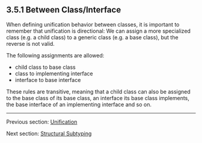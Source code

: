 ## 3.5.1 Between Class/Interface

When defining unification behavior between classes, it is important to remember that unification is directional: We can assign a more specialized class (e.g. a child class) to a generic class (e.g. a base class), but the reverse is not valid.

The following assignments are allowed:



* child class to base class
* class to implementing interface
* interface to base interface


These rules are transitive, meaning that a child class can also be assigned to the base class of its base class, an interface its base class implements, the base interface of an implementing interface and so on.

---

Previous section: [Unification](3.5-Unification.md)

Next section: [Structural Subtyping](3.5.2-Structural_Subtyping.md)